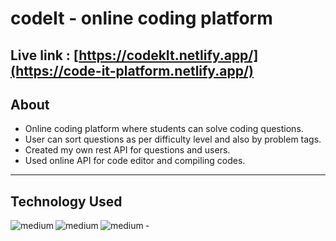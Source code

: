# codeIt - online coding platform

## Live link : [https://codekIt.netlify.app/](https://code-it-platform.netlify.app/)

## About

- Online coding platform where students can solve coding questions.
- User can sort questions as per difficulty level and also by problem tags.
- Created my own rest API for questions and users.
- Used online API for code editor and compiling codes.

---

## Technology Used

<img align="left" alt="medium" src="https://img.shields.io/badge/React-20232A?style=for-the-badge&logo=react&logoColor=61DAFB" />
<img align="left" alt="medium" src="https://img.shields.io/badge/MongoDB-4EA94B?style=for-the-badge&logo=mongodb&logoColor=white" />
<img align="left" alt="medium" src="https://img.shields.io/badge/Material--UI-0081CB?style=for-the-badge&logo=material-ui&logoColor=white" />
 -

